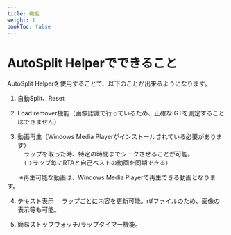```yaml
---
title: 機能
weight: 1
bookToc: false
---
```


# AutoSplit Helperでできること

AutoSplit Helperを使用することで、以下のことが出来るようになります。   

1. 自動Split、Reset

2. Load remover機能（画像認識で行っているため、正確なIGTを測定することはできません）

3. 動画再生（Windows Media Playerがインストールされている必要があります）  
　ラップを取った時、特定の時間までシークさせることが可能。  
　（→ラップ毎にRTAと自己ベストの動画を同期できる）

　　※再生可能な動画は、Windows Media Playerで再生できる動画となります。

4. テキスト表示
　ラップごとに内容を更新可能。rtfファイルのため、画像の表示等も可能。

5. 簡易ストップウォッチ/ラップタイマー機能。
